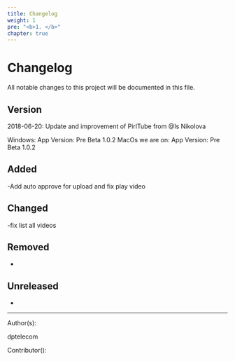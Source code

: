 ```yaml
---
title: Changelog
weight: 1
pre: "<b>1. </b>"
chapter: true
---
```


# Changelog

All notable changes to this project will be documented in this file.

## Version

2018-06-20:
Update and improvement of PirlTube from @Is Nikolova

Windows:
App Version: Pre Beta 1.0.2
MacOs we are on:
App Version: Pre Beta 1.0.2

## Added

-Add auto approve for upload and fix play video

## Changed

-fix list all videos

## Removed
-

## Unreleased
-



---
Author(s):

dptelecom

Contributor():